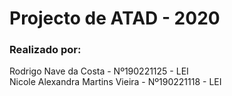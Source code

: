 <h1>Projecto de ATAD - 2020</h1>

<h3>Realizado por:</h3>
Rodrigo Nave da Costa - Nº190221125 - LEI</br>
Nicole Alexandra Martins Vieira - Nº190221118 - LEI
